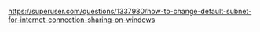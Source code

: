 https://superuser.com/questions/1337980/how-to-change-default-subnet-for-internet-connection-sharing-on-windows
